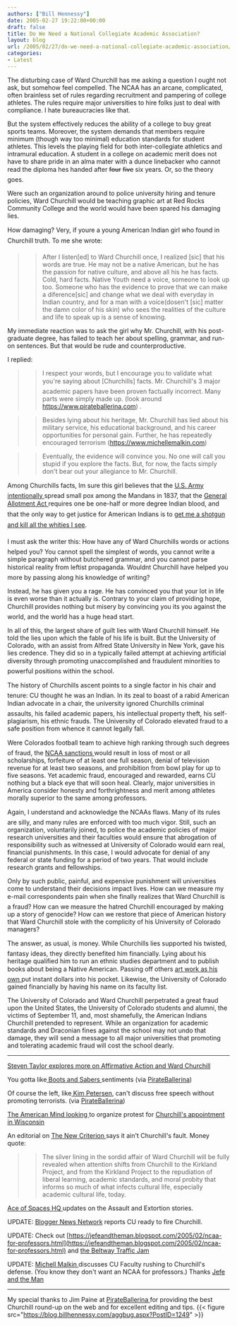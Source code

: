 ```yaml
---
authors: ["Bill Hennessy"]
date: 2005-02-27 19:22:00+00:00
draft: false
title: Do We Need a National Collegiate Academic Association?
layout: blog
url: /2005/02/27/do-we-need-a-national-collegiate-academic-association/
categories:
- Latest
---
```


The disturbing case of Ward Churchill has me asking a question I ought not ask, but somehow feel compelled. The NCAA has an arcane, complicated, often brainless set of rules regarding recruitment and pampering of college athletes. The rules require major universities to hire folks just to deal with compliance. I hate bureaucracies like that.




But the system effectively reduces the ability of a college to buy great sports teams. Moreover, the system demands that members require minimum (though way too minimal) education standards for student athletes. This levels the playing field for both inter-collegiate athletics and intramural education. A student in a college on academic merit does not have to share pride in an alma mater with a dunce linebacker who cannot read the diploma hes handed after <strike>four</strike> <strike>five</strike> six years. Or, so the theory goes.




Were such an organization around to police university hiring and tenure policies, Ward Churchill would be teaching graphic art at Red Rocks Community College and the world would have been spared his damaging lies.




How damaging? Very, if youre a young American Indian girl who found in Churchill truth. To me she wrote: 




> 

> 
> > 

>> 
>> After I listen[ed] to Ward Churchill once, I realized [sic] that his words are true. He may not be a native American, but he has the passion for native culture, and above all his he has facts. Cold, hard facts. Native Youth need a voice, someone to look up too. Someone who has the evidence to prove that we can make a diference[sic] and change what we deal with everyday in Indian country, and for a man with a voice(dosen't [sic] matter the damn color of his skin) who sees the realities of the culture and life to speak up is a sense of knowing.
>> 
>> 
> 
> 




My immediate reaction was to ask the girl why Mr. Churchill, with his post-graduate degree, has failed to teach her about spelling, grammar, and run-on sentences. But that would be rude and counterproductive.




I replied: 




> 

> 
> > 

>> 
>> I respect your words, but I encourage you to validate what you're saying about [Churchills] facts. Mr. Churchill's 3 major academic papers have been proven factually incorrect. Many parts were simply made up. (look around https://www.pirateballerina.com) . 
>> 
>> 

>> 
>> 

>> 
>> Besides lying about his heritage, Mr. Churchill has lied about his military service, his educational background, and his career opportunities for personal gain. Further, he has repeatedly encouraged terrorism (https://www.michellemalkin.com)
>> 
>> 

>> 
>> 

>> 
>> Eventually, the evidence will convince you. No one will call you stupid if you explore the facts. But, for now, the facts simply don't bear out your allegiance to Mr. Churchill.
>> 
>> 
> 
> 




Among Churchills facts, Im sure this girl believes that the [U.S. Army intentionally ](https://hal.lamar.edu/~BROWNTF/Churchill1.htm)spread small pox among the Mandans in 1837, that the [General Allotment Act ](https://lawschool.unm.edu/faculty/lavelle/allotment-act.pdf)requires one be one-half or more degree Indian blood, and that the only way to get justice for American Indians is to [get me a shotgun and kill all the whities I see](https://michellemalkin.com/archives/001588.htm).




I must ask the writer this: How have any of Ward Churchills words or actions helped you? You cannot spell the simplest of words, you cannot write a simple paragraph without butchered grammar, and you cannot parse historical reality from leftist propaganda. Wouldnt Churchill have helped you more by passing along his knowledge of writing?




Instead, he has given you a rage. He has convinced you that your lot in life is even worse than it actually is. Contrary to your claim of providing hope, Churchill provides nothing but misery by convincing you its you against the world, and the world has a huge head start. 




In all of this, the largest share of guilt lies with Ward Churchill himself. He told the lies upon which the fable of his life is built. But the University of Colorado, with an assist from Alfred State University in New York, gave his lies credence. They did so in a typically failed attempt at achieving artificial diversity through promoting unaccomplished and fraudulent minorities to powerful positions within the school.




The history of Churchills ascent points to a single factor in his chair and tenure: CU thought he was an Indian. In its zeal to boast of a rabid American Indian advocate in a chair, the university ignored Churchills criminal assaults, his failed academic papers, his intellectual property theft, his self-plagiarism, his ethnic frauds. The University of Colorado elevated fraud to a safe position from whence it cannot legally fall.




Were Colorados football team to achieve high ranking through such degrees of fraud, the [NCAA sanctions ](https://www.ccchronicle.com/back/2001_spring/2001-01-16/sports7.html)would result in loss of most or all scholarships, forfeiture of at least one full season, denial of television revenue for at least two seasons, and prohibition from bowl play for up to five seasons. Yet academic fraud, encouraged and rewarded, earns CU nothing but a black eye that will soon heal. Clearly, major universities in America consider honesty and forthrightness and merit among athletes morally superior to the same among professors.




Again, I understand and acknowledge the NCAAs flaws. Many of its rules are silly, and many rules are enforced with too much vigor. Still, such an organization, voluntarily joined, to police the academic policies of major research universities and their faculties would ensure that abrogation of responsibility such as witnessed at University of Colorado would earn real, financial punishments. In this case, I would advocate for denial of any federal or state funding for a period of two years. That would include research grants and fellowships.




Only by such public, painful, and expensive punishment will universities come to understand their decisions impact lives. How can we measure my e-mail correspondents pain when she finally realizes that Ward Churchill is a fraud? How can we measure the hatred Churchill encouraged by making up a story of genocide? How can we restore that piece of American history that Ward Churchill stole with the complicity of his University of Colorado managers?




The answer, as usual, is money. While Churchills lies supported his twisted, fantasy ideas, they directly benefited him financially. Lying about his heritage qualified him to run an ethnic studies department and to publish books about being a Native American. Passing off others [art work as his own ](https://news4colorado.com/topstories/local_story_055200531.html)put instant dollars into his pocket. Likewise, the University of Colorado gained financially by having his name on its faculty list.




The University of Colorado and Ward Churchill perpetrated a great fraud upon the United States, the University of Colorado students and alumni, the victims of September 11, and, most shamefully, the American Indians Churchill pretended to represent. While an organization for academic standards and Draconian fines against the school may not undo that damage, they will send a message to all major universities that promoting and tolerating academic fraud will cost the school dearly.







* * *


[Steven Taylor explores more on Affirmative Action and Ward Churchill](https://www.poliblogger.com/index.php?p=6325)





You gotta like[ Boots and Sabers ](https://www.bootsandsabers.com/index.php/weblog/comments_w_sidebars/4169/)sentiments (via [PirateBallerina](https://www.pirateballerina.com/index.php))




Of course the left, like[ Kim Petersen](https://www.pressaction.com/news/weblog/full_article/petersen02272005/), can't discuss free speech without promoting terrorists. (via [PirateBallerina](https://www.pirateballerina.com/index.php))




[The American Mind looking ](https://www.theamericanmind.com/mt-test/archives/016471.html)to organize protest for [Churchill's appointment in Wisconsin](https://badgerblogalliance.blogspot.com/2005/02/preparing-for-churchill.html)




An editorial on [The New Criterion ](https://www.newcriterion.com/weblog/2005/02/ward-churchill-is-not-problem.html)says it ain't Churchill's fault. Money quote:




> 

> 
> > 

>> 
>> The silver lining in the sordid affair of Ward Churchill will be fully revealed when attention shifts from Churchill to the Kirkland Project, and from the Kirkland Project to the repudiation of liberal learning, academic standards, and moral probity that informs so much of what infects cultural life, especially academic cultural life, today.
>> 
>> 
> 
> 




[Ace of Spaces HQ ](https://ace.mu.nu/archives/069207.php)updates on the Assault and Extortion stories.




UPDATE: [Blogger News Network](https://www.legendgames.net/showstory.asp?page=blognews/stories/ES0000012.txt) reports CU ready to fire Churchill.




UPDATE: Check out [https://jefeandtheman.blogspot.com/2005/02/ncaa-for-professors.html](https://jefeandtheman.blogspot.com/2005/02/ncaa-for-professors.html) and [the Beltway Traffic Jam](https://www.outsidethebeltway.com/archives/9425)




UPDATE: [Michell Malkin ](https://michellemalkin.com/archives/001617.htm)discusses CU Faculty rushing to Churchill's defense. (You know they don't want an NCAA for professors.) Thanks [Jefe and the Man](https://jefeandtheman.blogspot.com/)  





* * *


My special thanks to Jim Paine at [PirateBallerina ](https://www.pirateballerina.com)for providing the best Churchill round-up on the web and for excellent editing and tips. {{< figure src="https://blog.billhennessy.com/aggbug.aspx?PostID=1249" >}}


